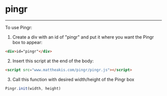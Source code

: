 
# pingr
---
To use Pingr:
1. Create a div with an id of "pingr" and put it where you want the Pingr box to appear:
  ```html
  <div>id="pingr"</div>
  ```
2. Insert this script at the end of the body:
  ```html
  <script src="www.mattheakis.com/pingr/pingr.js"></script>
  ```
3. Call this function with desired width/height of the Pingr box
  ```javascript
  Pingr.init(width, height)
  ```